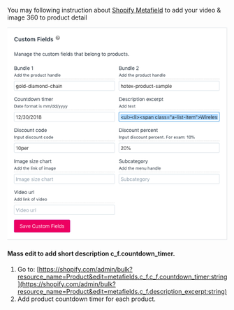 You may following instruction about [Shopify Metafield](/shopify-metafield.md) to add your video & image 360 to product detail

![](/assets/metafieldproduct.png)


#### Mass edit to add short description c_f.countdown_timer.

1. Go to: [https://shopify.com/admin/bulk?resource_name=Product&edit=metafields.c_f.c_f.countdown_timer:string](https://shopify.com/admin/bulk?resource_name=Product&edit=metafields.c_f.description_excerpt:string)
2. Add product countdown timer for each product.


